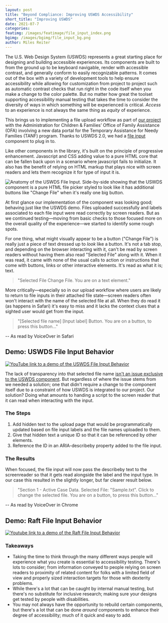 ```yaml
---
layout: post
title: "Beyond Compliance: Improving USWDS Accessibility"
short_title: "Improving USWDS"
date: 2021-07-7
categories:
featimg: /images/featimage/file_input_index.png
bgimg: /images/bgimg/file_input_bg.png
author: Miles Reiter
---
```


The U.S. Web Design System (USWDS) represents a great starting place for designing and building accessible experiences. Its components are built to from the ground up to be keyboard navigable, render with accessible contrast, and  generally conform to easily recognizable patterns. It comes out of the box with a variety of development tools to help ensure accessibility while allowing for customization from project to project such as automatic contrast checks that run right in the code itself when you make a change to the color palette. But no matter how great the toolset supporting accessibility manual testing that takes the time to consider the diversity of ways in which something will be experienced is critical. *Access* to an experience is not always the same thing as *equity* of experience.

This brings us to implementing a file upload workflow as part of [our project](https://goraft.tech/2021/03/08/18f-partners.html) with the Administration for Children & Families’ Office of Family Assistance (OFA) involving a new data portal for the Temporary Assistance for Needy Families (TANF) program. Thanks to USWDS 2.0, we had a [file input](https://designsystem.digital.gov/components/file-input/) component to plug in to.

Like other components in the library, it's built on the principle of progressive enhancement. Javascript and CSS adding value to a pure HTML core that can be fallen back upon in a scenario where javascript fails to initialize. It also has the benefit of relying on HTML markup that plays nice with screen readers and lets them recognize it for type of input it is.

![Anatomy of the USWDS File Input. Side-by-side showing that the USWDS component is a pure HTML file picker styled to look like it has additional buttons like "Change File" when it's really one big button.](/images/file_input/anatomy.png)

At first glance our implementation of the component was looking good; behaving just like the USWDS demo. Files uploaded successfully and labels associated to each file input were read correctly by screen readers. But as we continued testing—moving from basic checks to those focused more on the overall quality of the experience—we started to identify some rough spots.

For one thing, what might visually appear to be a button ("Change File") is really just a piece of text dressed up to *look* like a button. It's not a tab stop, and depending on the browser interacting with it, can't be read by screen readers without having them also read "Selected File" along with it. When it was read, it came with none of the usual calls to action or instructions that come with buttons, links or other interactive elements. It's read as what it is; text.

> "Selected File Change File. You are on a text element."

More critically—especially so in our upload workflow where users are likely to return to file inputs in their attached file state—screen readers often won't interact with the name of the selected file at all. When they do read it (as happens in Safari) it's easy to miss and it lacks the context clues that a sighted user would get from the input.

> "[Selected file name] [Input label] Button. You are on a button, to press this button..."

-- As read by VoiceOver in Safari

## Demo: USWDS File Input Behavior

[![YouTube link to a demo of the USWDS File Input Behavior](/images/file_input/USWDS_video_thumbnail.jpg)](https://youtu.be/Xw0IwOLZshM)

The lack of transparency into that selected file name [isn't an issue exclusive to the USWDS component](https://a11ysupport.io/tests/tech__html__input__input-file#assertion-html-input(type-file)_element-convey_change_in_value-). But regardless of where the issue stems from we needed a solution; one that didn't require a change to the component itself due to a constraint of how USWDS is integrated to our project. Our solution? Doing what amounts to handing a script to the screen reader that it can read when interacting with the input.

### The Steps

1. Add hidden text to the upload page that would be programmatically updated based on file input labels and the file names uploaded to them.
2. Give that hidden text a unique ID so that it can be referenced by other elements.
3. Reference the ID in an ARIA-describeby property added to the file input.

### The Results

When focused, the file input will now pass the describeby text to the screenreader so that it gets read alongside the label and the input type. In our case this resulted in the slightly longer, but far clearer result below.

> "Section 1 - Active Case Data. Selected File: "Sample.txt". Click to change the selected file. You are on a button, to press this button..."

-- As read by VoiceOver in Chrome

## Demo: Raft File Input Behavior

[![Youtube link to a demo of the Raft File Input Behavior](/images/file_input/Raft_video_thumbnail.jpg)](https://youtu.be/JxjZYlkIZc0)

### Takeaways

- Taking the time to think through the many different ways people will experience what you create is essential to accessibility testing. There's lots to consider; from information conveyed to people relying on screen readers to proximity of related content for folks with a limited field of view and properly sized interaction targets for those with dexterity problems.
- While there's a lot that can be caught by internal manual testing, but there's no substitute for inclusive research; making sure your designs get tested by people with disabilities.
- You may not always have the opportunity to rebuild certain components, but there's a lot that can be done *around* components to enhance their degree of accessibility; much of it quick and easy to add.
